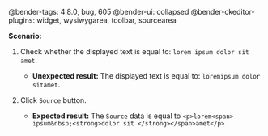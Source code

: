 @bender-tags: 4.8.0, bug, 605
@bender-ui: collapsed
@bender-ckeditor-plugins: widget, wysiwygarea, toolbar, sourcearea

**Scenario:**

1. Check whether the displayed text is equal to: `lorem ipsum dolor sit amet`.
	* **Unexpected result:** The displayed text is equal to: `loremipsum dolor sitamet`.

2. Click `Source` button.
	* **Expected result:** The `Source` data is equal to `<p>lorem<span> ipsum&nbsp;<strong>dolor sit </strong></span>amet</p>`
